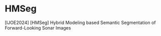 # HMSeg
[IJOE2024] [HMSeg] Hybrid Modeling based Semantic Segmentation of Forward-Looking Sonar Images


